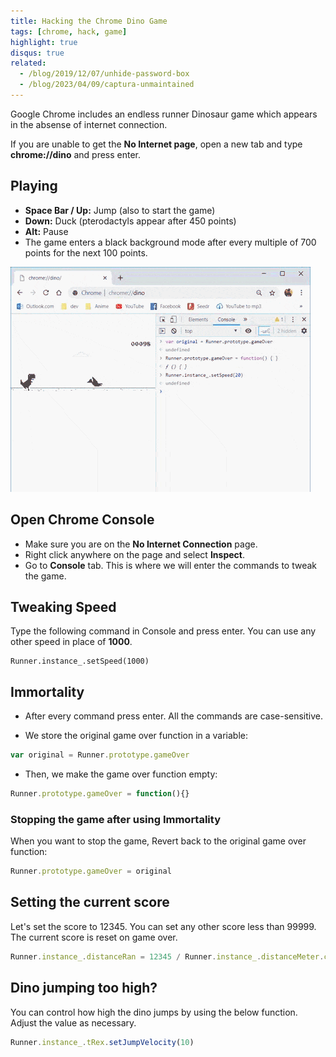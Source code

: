 ```yaml
---
title: Hacking the Chrome Dino Game
tags: [chrome, hack, game]
highlight: true
disqus: true
related:
  - /blog/2019/12/07/unhide-password-box
  - /blog/2023/04/09/captura-unmaintained
---
```


Google Chrome includes an endless runner Dinosaur game which appears in the absense of internet connection.

<div class="alert alert-info">
  If you are unable to get the <b>No Internet page</b>, open a new tab and type <b>chrome://dino</b> and press enter.
</div>

## Playing
- **Space Bar / Up:** Jump (also to start the game)
- **Down:** Duck (pterodactyls appear after 450 points)
- **Alt:** Pause
- The game enters a black background mode after every multiple of 700 points for the next 100 points.

![Chrome Dino](/images/chromeDino.gif)

## Open Chrome Console
- Make sure you are on the **No Internet Connection** page.<br>
- Right click anywhere on the page and select **Inspect**.
- Go to **Console** tab. This is where we will enter the commands to tweak the game.

## Tweaking Speed
Type the following command in Console and press enter.
You can use any other speed in place of **1000**.

```
Runner.instance_.setSpeed(1000)
```

## Immortality
- After every command press enter. All the commands are case-sensitive.

- We store the original game over function in a variable:
```js
var original = Runner.prototype.gameOver
```

- Then, we make the game over function empty:
```js
Runner.prototype.gameOver = function(){}
```

### Stopping the game after using Immortality
When you want to stop the game, Revert back to the original game over function:
```js
Runner.prototype.gameOver = original
```

## Setting the current score
Let's set the score to 12345. You can set any other score less than 99999.
The current score is reset on game over.

```js
Runner.instance_.distanceRan = 12345 / Runner.instance_.distanceMeter.config.COEFFICIENT
```

## Dino jumping too high?
You can control how high the dino jumps by using the below function. Adjust the value as necessary.

```js
Runner.instance_.tRex.setJumpVelocity(10)
```
